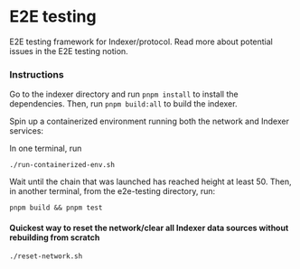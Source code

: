 # E2E testing

E2E testing framework for Indexer/protocol. Read more about potential
issues in the E2E testing notion.

### Instructions

Go to the indexer directory and run `pnpm install` to install the dependencies.
Then, run `pnpm build:all` to build the indexer.

Spin up a containerized environment running both the network and Indexer services:

In one terminal, run

```
./run-containerized-env.sh
```

Wait until the chain that was launched has reached height at least 50.
Then, in another terminal, from the e2e-testing directory, run:

```
pnpm build && pnpm test
```

#### Quickest way to reset the network/clear all Indexer data sources without rebuilding from scratch

```
./reset-network.sh
```

